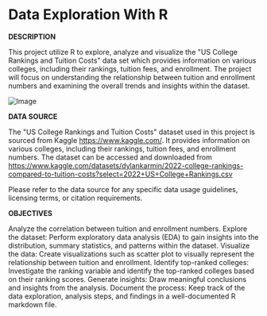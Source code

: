 # Data Exploration With R
**DESCRIPTION**

This project utilize R to explore, analyze and visualize the "US College Rankings and Tuition Costs" data set which provides information on various colleges, including their rankings, tuition fees, and enrollment. The project will focus on understanding the relationship between tuition and enrollment numbers and examining the overall trends and insights within the dataset.

![Image](https://user-images.githubusercontent.com/125434244/251336028-7affcc03-9b42-4734-8ee6-334ed593e64d.jpeg)

**DATA SOURCE**

The "US College Rankings and Tuition Costs" dataset used in this project is sourced from Kaggle https://www.kaggle.com/. 
It provides information on various colleges, including their rankings, tuition fees, and enrollment numbers. The dataset can be accessed and downloaded from https://www.kaggle.com/datasets/dylankarmin/2022-college-rankings-compared-to-tuition-costs?select=2022+US+College+Rankings.csv

Please refer to the data source for any specific data usage guidelines, licensing terms, or citation requirements.

**OBJECTIVES**

Analyze the correlation between tuition and enrollment numbers.
Explore the dataset: Perform exploratory data analysis (EDA) to gain insights into the distribution, summary statistics, and patterns within the dataset.
Visualize the data: Create visualizations such as scatter plot to visually represent the relationship between tuition and enrollment.
Identify top-ranked colleges: Investigate the ranking variable and identify the top-ranked colleges based on their ranking scores. 
Generate insights: Draw meaningful conclusions and insights from the analysis.
Document the process: Keep track of the data exploration, analysis steps, and findings in a well-documented R markdown file.
